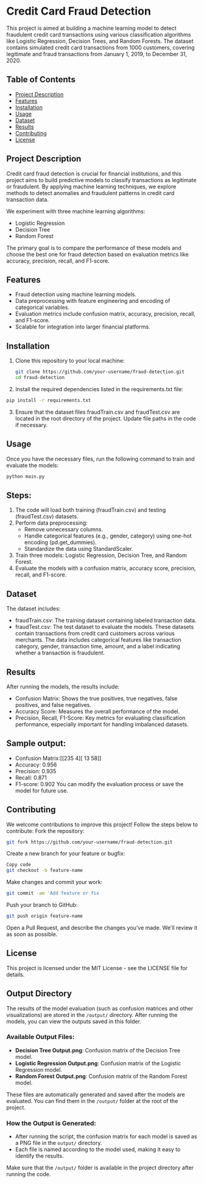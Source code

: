 # Credit Card Fraud Detection

This project is aimed at building a machine learning model to detect fraudulent credit card transactions using various classification algorithms like Logistic Regression, Decision Trees, and Random Forests. The dataset contains simulated credit card transactions from 1000 customers, covering legitimate and fraud transactions from January 1, 2019, to December 31, 2020.

## Table of Contents
- [Project Description](#project-description)
- [Features](#features)
- [Installation](#installation)
- [Usage](#usage)
- [Dataset](#dataset)
- [Results](#results)
- [Contributing](#contributing)
- [License](#license)

## Project Description

Credit card fraud detection is crucial for financial institutions, and this project aims to build predictive models to classify transactions as legitimate or fraudulent. By applying machine learning techniques, we explore methods to detect anomalies and fraudulent patterns in credit card transaction data.

We experiment with three machine learning algorithms:
- Logistic Regression
- Decision Tree
- Random Forest

The primary goal is to compare the performance of these models and choose the best one for fraud detection based on evaluation metrics like accuracy, precision, recall, and F1-score.

## Features

- Fraud detection using machine learning models.
- Data preprocessing with feature engineering and encoding of categorical variables.
- Evaluation metrics include confusion matrix, accuracy, precision, recall, and F1-score.
- Scalable for integration into larger financial platforms.

## Installation

1. Clone this repository to your local machine:
   ```bash
   git clone https://github.com/your-username/fraud-detection.git
   cd fraud-detection
   
2. Install the required dependencies listed in the requirements.txt file:

```bash
pip install -r requirements.txt
```

3. Ensure that the dataset files fraudTrain.csv and fraudTest.csv are located in the root directory of the project. Update file paths in the code if necessary.

## Usage
Once you have the necessary files, run the following command to train and evaluate the models:

```bash
python main.py
```

## Steps:
1. The code will load both training (fraudTrain.csv) and testing (fraudTest.csv) datasets.
2. Perform data preprocessing:
   - Remove unnecessary columns.
   - Handle categorical features (e.g., gender, category) using one-hot encoding (pd.get_dummies).
   - Standardize the data using StandardScaler.
3. Train three models: Logistic Regression, Decision Tree, and Random Forest.
4. Evaluate the models with a confusion matrix, accuracy score, precision, recall, and F1-score.
   
## Dataset
The dataset includes:
- fraudTrain.csv: The training dataset containing labeled transaction data.
- fraudTest.csv: The test dataset to evaluate the models.
These datasets contain transactions from credit card customers across various merchants. The data includes categorical features like transaction category, gender, transaction time, amount, and a label indicating whether a transaction is fraudulent.

## Results
After running the models, the results include:
- Confusion Matrix: Shows the true positives, true negatives, false positives, and false negatives.
- Accuracy Score: Measures the overall performance of the model.
- Precision, Recall, F1-Score: Key metrics for evaluating classification performance, especially important for handling imbalanced datasets.

## Sample output:

- Confusion Matrix:[[235   4][ 13  58]]
- Accuracy: 0.956
- Precision: 0.935
- Recall: 0.871
- F1-score: 0.902
You can modify the evaluation process or save the model for future use.

## Contributing
We welcome contributions to improve this project! Follow the steps below to contribute:
Fork the repository:

```bash
git fork https://github.com/your-username/fraud-detection.git
```

Create a new branch for your feature or bugfix:
```bash
Copy code
git checkout -b feature-name
```
Make changes and commit your work:
```bash
git commit -am 'Add feature or fix
```
Push your branch to GitHub:

```bash
git push origin feature-name
```
Open a Pull Request, and describe the changes you’ve made. We'll review it as soon as possible.

## License
This project is licensed under the MIT License - see the LICENSE file for details.

## Output Directory

The results of the model evaluation (such as confusion matrices and other visualizations) are stored in the `/output/` directory. After running the models, you can view the outputs saved in this folder.

### Available Output Files:
- **Decision Tree Output.png**: Confusion matrix of the Decision Tree model.
- **Logistic Regression Output.png**: Confusion matrix of the Logistic Regression model.
- **Random Forest Output.png**: Confusion matrix of the Random Forest model.

These files are automatically generated and saved after the models are evaluated. You can find them in the `/output/` folder at the root of the project.

### How the Output is Generated:
- After running the script, the confusion matrix for each model is saved as a PNG file in the `output/` directory.
- Each file is named according to the model used, making it easy to identify the results.

Make sure that the `/output/` folder is available in the project directory after running the code.



